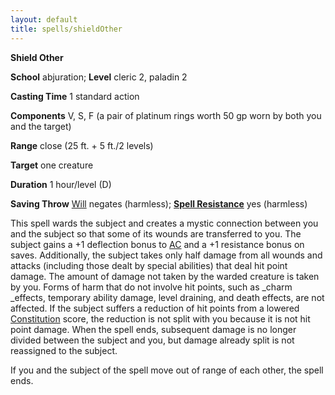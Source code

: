 ```yaml
---
layout: default
title: spells/shieldOther
---
```

 **Shield Other**

**School** abjuration; **Level** cleric 2, paladin 2

**Casting Time** 1 standard action

**Components** V, S, F (a pair of platinum rings worth 50 gp worn by both you and the target)

**Range** close (25 ft. + 5 ft./2 levels)

**Target** one creature

**Duration** 1 hour/level (D)

**Saving Throw** [Will](../combat#_will) negates (harmless); **[Spell Resistance](../glossary#_spell-resistance)** yes (harmless)

This spell wards the subject and creates a mystic connection between you and the subject so that some of its wounds are transferred to you. The subject gains a +1 deflection bonus to [AC](../combat#_armor-class) and a +1 resistance bonus on saves. Additionally, the subject takes only half damage from all wounds and attacks (including those dealt by special abilities) that deal hit point damage. The amount of damage not taken by the warded creature is taken by you. Forms of harm that do not involve hit points, such as _charm _effects, temporary ability damage, level draining, and death effects, are not affected. If the subject suffers a reduction of hit points from a lowered [Constitution](../gettingStarted#_constitution) score, the reduction is not split with you because it is not hit point damage. When the spell ends, subsequent damage is no longer divided between the subject and you, but damage already split is not reassigned to the subject.

If you and the subject of the spell move out of range of each other, the spell ends.

